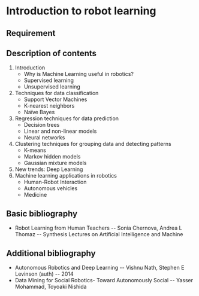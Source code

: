 # Introduction to robot learning

## Requirement

## Description of contents

1. Introduction
    - Why is Machine Learning useful in robotics?
    - Supervised learning
    - Unsupervised learning  
2. Techniques for data classification
    - Support Vector Machines
    - K-nearest neighbors
    - Naïve Bayes  
3. Regression techniques for data prediction
    - Decision trees
    - Linear and non-linear models
    - Neural networks  
4. Clustering techniques for grouping data and detecting patterns
    - K-means
    - Markov hidden models
    - Gaussian mixture models  
5. New trends: Deep Learning  
6. Machine learning applications in robotics
    - Human-Robot Interaction
    - Autonomous vehicles
    - Medicine

## Basic bibliography

- Robot Learning from Human Teachers -- Sonia Chernova, Andrea L Thomaz -- Synthesis Lectures on Artificial Intelligence and Machine

## Additional bibliography

- Autonomous Robotics and Deep Learning -- Vishnu Nath, Stephen E Levinson (auth) -- 2014
- Data Mining for Social Robotics- Toward Autonomously Social -- Yasser Mohammad, Toyoaki Nishida
